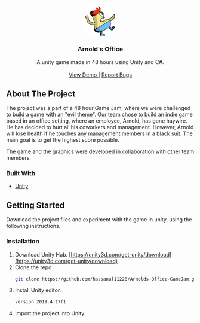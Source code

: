 <!-- PROJECT LOGO -->
<br />
<p align="center">
  <a ![LOGO](logo.png)>
       <img src="images/logo.png" alt="Logo" width="80" height="80">
  </a>

  <h3 align="center">Arnold's Office</h3>

  <p align="center">
    A unity game made in 48 hours using Unity and C#.
    <br />
    <br />
    <a href="https://hassanali1228.github.io/Arnolds-Office-GameJam/">View Demo </a>
    |
    <a href="https://github.com/hassanali1228/Arnolds-Office/issues/new/choose"> Report Bugs</a>
  </p>
</p>

<!-- ABOUT THE PROJECT -->
## About The Project

The project was a part of a 48 hour Game Jam, where we were challenged to build a game with an "evil theme". Our team chose to build an indie game based in an office setting, where an employee, Arnold, has gone haywire. He has decided to hurt all his coworkers and management. However, Arnold will lose health if he touches any management members in a black suit. The main goal is to get the highest score possible.

The game and the graphics were developed in collaboration with other team members.

### Built With

* [Unity](https://unity.com/)


<!-- GETTING STARTED -->
## Getting Started

Download the project files and experiment with the game in unity, using the following instructions. 

### Installation

1. Download Unity Hub. [https://unity3d.com/get-unity/download](https://unity3d.com/get-unity/download)
2. Clone the repo
   ```sh
   git clone https://github.com/hassanali1228/Arnolds-Office-GameJam.git
   ```
3. Install Unity editor.
   ```sh
   version 2019.4.17f1
   ```
4. Import the project into Unity.
   
